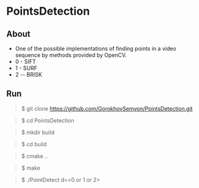 # PointsDetection

## About

- One of the possible implementations of finding points in a video sequence by methods provided by OpenCV.
- 0 - SIFT
- 1 - SURF
- 2 -- BRISK

## Run

> $ git clone https://github.com/GorokhovSemyon/PointsDetection.git

> $ cd PointsDetection

> $ mkdir build

> $ cd build

> $ cmake ..

> $ make

> $ ./PointDetect d=<0 or 1 or 2>
